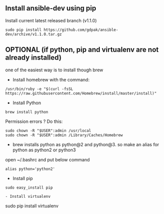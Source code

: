 ## Install ansible-dev using pip
Install current latest released branch (v1.1.0)
```
sudo pip install https://github.com/gdpak/ansible-dev/archive/v1.1.0.tar.gz
```
## OPTIONAL (if python, pip and virtualenv are not already installed)

one of the easiest way is to install though brew

- Install homebrew with the command:
```
/usr/bin/ruby -e "$(curl -fsSL https://raw.githubusercontent.com/Homebrew/install/master/install)"
```
- Install Python
```
brew install python
```
Permission errors ? Do this:
```
sudo chown -R "$USER":admin /usr/local
sudo chown -R "$USER":admin /Library/Caches/Homebrew
```
- brew installs python as python@2 and python@3. so make an alias for python as python2 or python3

open ~/.bashrc and put below command
```
alias python='python2'
```
- Install pip 
```
sudo easy_install pip

- Install virtualenv
```
sudo pip install virtualenv
```
